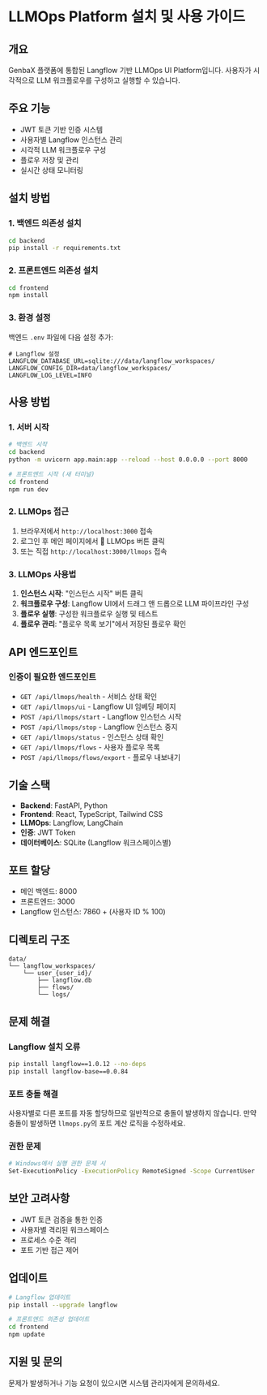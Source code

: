 # LLMOps Platform 설치 및 사용 가이드

## 개요
GenbaX 플랫폼에 통합된 Langflow 기반 LLMOps UI Platform입니다. 사용자가 시각적으로 LLM 워크플로우를 구성하고 실행할 수 있습니다.

## 주요 기능
- JWT 토큰 기반 인증 시스템
- 사용자별 Langflow 인스턴스 관리
- 시각적 LLM 워크플로우 구성
- 플로우 저장 및 관리
- 실시간 상태 모니터링

## 설치 방법

### 1. 백엔드 의존성 설치
```bash
cd backend
pip install -r requirements.txt
```

### 2. 프론트엔드 의존성 설치
```bash
cd frontend
npm install
```

### 3. 환경 설정
백엔드 `.env` 파일에 다음 설정 추가:
```env
# Langflow 설정
LANGFLOW_DATABASE_URL=sqlite:///data/langflow_workspaces/
LANGFLOW_CONFIG_DIR=data/langflow_workspaces/
LANGFLOW_LOG_LEVEL=INFO
```

## 사용 방법

### 1. 서버 시작
```bash
# 백엔드 시작
cd backend
python -m uvicorn app.main:app --reload --host 0.0.0.0 --port 8000

# 프론트엔드 시작 (새 터미널)
cd frontend
npm run dev
```

### 2. LLMOps 접근
1. 브라우저에서 `http://localhost:3000` 접속
2. 로그인 후 메인 페이지에서 🧪 LLMOps 버튼 클릭
3. 또는 직접 `http://localhost:3000/llmops` 접속

### 3. LLMOps 사용법
1. **인스턴스 시작**: "인스턴스 시작" 버튼 클릭
2. **워크플로우 구성**: Langflow UI에서 드래그 앤 드롭으로 LLM 파이프라인 구성
3. **플로우 실행**: 구성한 워크플로우 실행 및 테스트
4. **플로우 관리**: "플로우 목록 보기"에서 저장된 플로우 확인

## API 엔드포인트

### 인증이 필요한 엔드포인트
- `GET /api/llmops/health` - 서비스 상태 확인
- `GET /api/llmops/ui` - Langflow UI 임베딩 페이지
- `POST /api/llmops/start` - Langflow 인스턴스 시작
- `POST /api/llmops/stop` - Langflow 인스턴스 중지
- `GET /api/llmops/status` - 인스턴스 상태 확인
- `GET /api/llmops/flows` - 사용자 플로우 목록
- `POST /api/llmops/flows/export` - 플로우 내보내기

## 기술 스택
- **Backend**: FastAPI, Python
- **Frontend**: React, TypeScript, Tailwind CSS
- **LLMOps**: Langflow, LangChain
- **인증**: JWT Token
- **데이터베이스**: SQLite (Langflow 워크스페이스별)

## 포트 할당
- 메인 백엔드: 8000
- 프론트엔드: 3000
- Langflow 인스턴스: 7860 + (사용자 ID % 100)

## 디렉토리 구조
```
data/
└── langflow_workspaces/
    └── user_{user_id}/
        ├── langflow.db
        ├── flows/
        └── logs/
```

## 문제 해결

### Langflow 설치 오류
```bash
pip install langflow==1.0.12 --no-deps
pip install langflow-base==0.0.84
```

### 포트 충돌 해결
사용자별로 다른 포트를 자동 할당하므로 일반적으로 충돌이 발생하지 않습니다.
만약 충돌이 발생하면 `llmops.py`의 포트 계산 로직을 수정하세요.

### 권한 문제
```bash
# Windows에서 실행 권한 문제 시
Set-ExecutionPolicy -ExecutionPolicy RemoteSigned -Scope CurrentUser
```

## 보안 고려사항
- JWT 토큰 검증을 통한 인증
- 사용자별 격리된 워크스페이스
- 프로세스 수준 격리
- 포트 기반 접근 제어

## 업데이트
```bash
# Langflow 업데이트
pip install --upgrade langflow

# 프론트엔드 의존성 업데이트
cd frontend
npm update
```

## 지원 및 문의
문제가 발생하거나 기능 요청이 있으시면 시스템 관리자에게 문의하세요. 